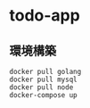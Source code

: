 # todo-app

## 環境構築

```
docker pull golang
docker pull mysql
docker pull node
docker-compose up
```
